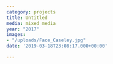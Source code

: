 ```yaml
---
category: projects
title: Untitled
media: mixed media
year: "2017"
images:
- "/uploads/Face_Caseley.jpg"
date: '2019-03-18T23:08:17.000+00:00'

---
```

